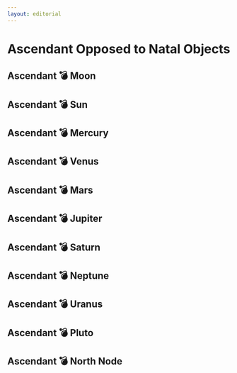 ```yaml
---
layout: editorial
---
```


# Ascendant Opposed to Natal Objects

## Ascendant 💣 Moon

## Ascendant 💣 Sun&#x20;

## Ascendant 💣  Mercury&#x20;

## Ascendant 💣  Venus&#x20;

## Ascendant 💣  Mars&#x20;

## Ascendant 💣  Jupiter&#x20;

## Ascendant 💣  Saturn&#x20;

## Ascendant 💣  Neptune&#x20;

## Ascendant  💣 Uranus&#x20;

## Ascendant  💣 Pluto&#x20;

## Ascendant  💣 North Node&#x20;
